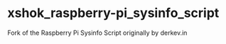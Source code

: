 xshok_raspberry-pi_sysinfo_script
=================================

Fork of the Raspberry Pi Sysinfo Script originally by derkev.in
